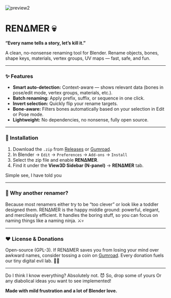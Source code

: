 ![preview2](https://github.com/user-attachments/assets/752d0fef-49ab-4844-87fd-75627d1257d4)


# RENΔMER 💀  
**“Every name tells a story, let’s kill it.”**

A clean, no-nonsense renaming tool for Blender. Rename objects, bones, shape keys, materials, vertex groups, UV maps — fast, safe, and fun.  

---

### ✨ Features  
- **Smart auto-detection:** Context-aware — shows relevant data (bones in pose/edit mode, vertex groups, materials, etc.).  
- **Batch renaming:** Apply prefix, suffix, or sequence in one click.  
- **Invert selection:** Quickly flip your rename targets.  
- **Bone-aware:** Filters bones automatically based on your selection in Edit or Pose mode.  
- **Lightweight:** No dependencies, no nonsense, fully open source.  

---

### 🧩 Installation  
1. Download the `.zip` from [Releases](https://github.com/q4rafiul/RENAMER/releases/latest) or [Gumroad](https://q4rafiul.gumroad.com/l/renamer).
2. In Blender → `Edit` → `Preferences` → `Add-ons` → `Install`  
3. Select the zip file and enable **RENΔMER**.  
4. Find it under the **View3D Sidebar (N-panel)** → **RENΔMER** tab.

 Simple see, I have told you 

---

### 🧠 Why another renamer?
Because most renamers either try to be “too clever” or look like a toddler designed them.
RENΔMER is the happy middle ground: powerful, elegant, and mercilessly efficient.
It handles the boring stuff, so you can focus on naming things like a naming ninja. ⚔️💀

---

### ❤️ License & Donations
Open-source (GPL-3).
If RENΔMER saves you from losing your mind over awkward names, consider tossing a coin on [Gumroad](#). 
Every donation fuels our tiny digital evil lab. 🧪🎃

---

Do I think I know everything? Absolutely not. 😈
So, drop some of yours Or any diabolical ideas you want to see implemented! 

**Made with mild frustration and a lot of Blender love.**
